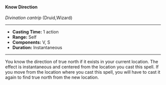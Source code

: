 #### Know Direction
*Divination cantrip* (Druid,Wizard)
___
- **Casting Time:** 1 action
- **Range:** Self
- **Components:** V, S
- **Duration:** Instantaneous
---
You know the direction of true north if it exists in your current location. The effect is instantaneous and centered from the location you cast this spell. If you move from the location where you cast this spell, you will have to cast it again to find true north from  the new location.
